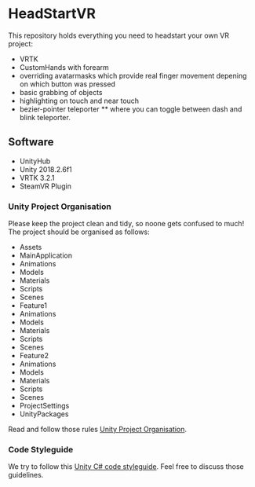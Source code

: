 # HeadStartVR
This repository holds everything you need to headstart your own VR project:
* VRTK
* CustomHands with forearm
* overriding avatarmasks which provide real finger movement depening on which button was pressed
* basic grabbing of objects
* highlighting on touch and near touch
* bezier-pointer teleporter
** where you can toggle between dash and blink teleporter.

## Software
* UnityHub
* Unity 2018.2.6f1
* VRTK 3.2.1
* SteamVR Plugin

### Unity Project Organisation

Please keep the project clean and tidy, so noone gets confused to much!
The project should be organised as follows:
* Assets
* MainApplication
* Animations
* Models
* Materials
* Scripts
* Scenes
* Feature1
* Animations
* Models
* Materials
* Scripts
* Scenes
* Feature2
* Animations
* Models
* Materials
* Scripts
* Scenes
* ProjectSettings
* UnityPackages

Read and follow those rules [Unity Project Organisation](https://unity3d.com/de/learn/tutorials/topics/tips/large-project-organisation).

### Code Styleguide

We try to follow this [Unity C# code styleguide](https://github.com/raywenderlich/c-sharp-style-guide).
Feel free to discuss those guidelines.
